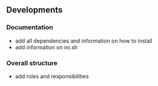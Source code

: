 ## Developments

### Documentation
* add all dependencies and information on how to install
* add information on ini.sh

### Overall structure
* add roles and responsibilities
